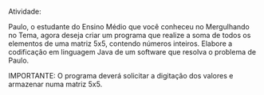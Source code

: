Atividade:

Paulo, o estudante do Ensino Médio que você conheceu no Mergulhando no Tema, agora deseja criar um programa que realize a soma de todos os elementos de uma matriz 5x5, contendo números inteiros. 
Elabore a codificação em linguagem Java de um software que resolva o problema de Paulo.

IMPORTANTE: O programa deverá solicitar a digitação dos valores e armazenar numa matriz 5x5.